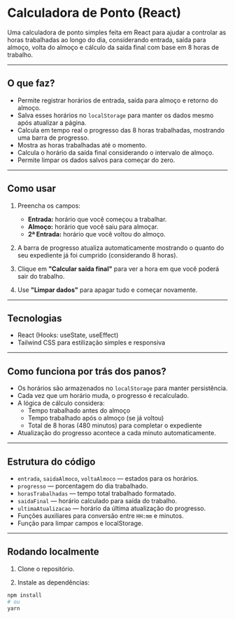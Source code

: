 # Calculadora de Ponto (React)

Uma calculadora de ponto simples feita em React para ajudar a controlar as horas trabalhadas ao longo do dia, considerando entrada, saída para almoço, volta do almoço e cálculo da saída final com base em 8 horas de trabalho.

---

## O que faz?

- Permite registrar horários de entrada, saída para almoço e retorno do almoço.
- Salva esses horários no `localStorage` para manter os dados mesmo após atualizar a página.
- Calcula em tempo real o progresso das 8 horas trabalhadas, mostrando uma barra de progresso.
- Mostra as horas trabalhadas até o momento.
- Calcula o horário da saída final considerando o intervalo de almoço.
- Permite limpar os dados salvos para começar do zero.

---

## Como usar

1. Preencha os campos:

   - **Entrada:** horário que você começou a trabalhar.
   - **Almoço:** horário que você saiu para almoçar.
   - **2ª Entrada:** horário que você voltou do almoço.

2. A barra de progresso atualiza automaticamente mostrando o quanto do seu expediente já foi cumprido (considerando 8 horas).

3. Clique em **"Calcular saída final"** para ver a hora em que você poderá sair do trabalho.

4. Use **"Limpar dados"** para apagar tudo e começar novamente.

---

## Tecnologias

- React (Hooks: useState, useEffect)
- Tailwind CSS para estilização simples e responsiva

---

## Como funciona por trás dos panos?

- Os horários são armazenados no `localStorage` para manter persistência.
- Cada vez que um horário muda, o progresso é recalculado.
- A lógica de cálculo considera:
  - Tempo trabalhado antes do almoço
  - Tempo trabalhado após o almoço (se já voltou)
  - Total de 8 horas (480 minutos) para completar o expediente
- Atualização do progresso acontece a cada minuto automaticamente.

---

## Estrutura do código

- `entrada`, `saidaAlmoco`, `voltaAlmoco` — estados para os horários.
- `progresso` — porcentagem do dia trabalhado.
- `horasTrabalhadas` — tempo total trabalhado formatado.
- `saidaFinal` — horário calculado para saída do trabalho.
- `ultimaAtualizacao` — horário da última atualização do progresso.
- Funções auxiliares para conversão entre `HH:mm` e minutos.
- Função para limpar campos e localStorage.

---

## Rodando localmente

1. Clone o repositório.

2. Instale as dependências:

```bash
npm install
# ou
yarn